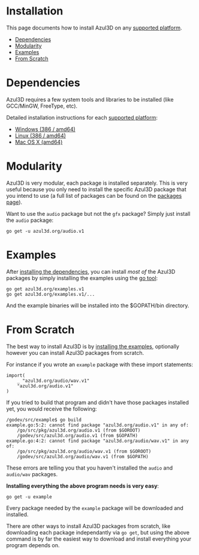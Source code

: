 # Installation

This page documents how to install Azul3D on any [supported platform](/doc/platform-support.html).

* [Dependencies](#dependencies)
* [Modularity](#modularity)
* [Examples](#examples)
* [From Scratch](#from-scratch)

# Dependencies

Azul3D requires a few system tools and libraries to be installed (like GCC/MinGW, FreeType, etc).

Detailed installation instructions for each [supported platform](/doc/platform-support.html):

* [Windows (386 / amd64)](/doc/install/windows.html)
* [Linux (386 / amd64)](/doc/install/linux.html)
* [Mac OS X (amd64)](/doc/install/osx.html)

# Modularity

Azul3D is very modular, each package is installed separately. This is very useful because you only need to install the specific Azul3D package that you intend to use (a full list of packages can be found on the [packages page](/packages.html)).

Want to use the `audio` package but not the `gfx` package? Simply just install the `audio` package:

```
go get -u azul3d.org/audio.v1
```

# Examples

After [installing the dependencies](#dependencies), you can install *most of* the Azul3D packages by simply installing the examples using the [go tool](https://golang.org/cmd/go/):

```
go get azul3d.org/examples.v1
go get azul3d.org/examples.v1/...
```

And the example binaries will be installed into the $GOPATH/bin directory.

# From Scratch

The best way to install Azul3D is by [installing the examples](#examples), optionally however you can install Azul3D packages from scratch.

For instance if you wrote an `example` package with these import statements:

```
import(
	_ "azul3d.org/audio/wav.v1"
	"azul3d.org/audio.v1"
)
```

If you tried to build that program and didn't have those packages installed yet, you would receive the following:

```
/godev/src/example$ go build
example.go:5:2: cannot find package "azul3d.org/audio.v1" in any of:
	/go/src/pkg/azul3d.org/audio.v1 (from $GOROOT)
	/godev/src/azul3d.org/audio.v1 (from $GOPATH)
example.go:4:2: cannot find package "azul3d.org/audio/wav.v1" in any of:
	/go/src/pkg/azul3d.org/audio/wav.v1 (from $GOROOT)
	/godev/src/azul3d.org/audio/wav.v1 (from $GOPATH)
```

These errors are telling you that you haven't installed the `audio` and `audio/wav` packages.

**Installing everything the above program needs is very easy**:

```
go get -u example
```

Every package needed by the `example` package will be downloaded and installed.

There are other ways to install Azul3D packages from scratch, like downloading each package independantly via `go get`, but using the above command is by far the easiest way to download and install everything your program depends on.

